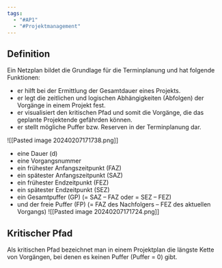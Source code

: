 ```yaml
---
tags:
  - "#AP1"
  - "#Projektmanagement"
---
```


## Definition
Ein Netzplan bildet die Grundlage für die Terminplanung und hat folgende Funktionen:
- er hilft bei der Ermittlung der Gesamtdauer eines Projekts.
- er legt die zeitlichen und logischen Abhängigkeiten (Abfolgen) der Vorgänge in einem Projekt fest.
- er visualisiert den kritischen Pfad und somit die Vorgänge, die das geplante Projektende gefährden können.
- er stellt mögliche Puffer bzw. Reserven in der Terminplanung dar.

![[Pasted image 20240207171738.png]]
- eine Dauer (d)
- eine Vorgangsnummer
- ein frühester Anfangszeitpunkt (FAZ)
- ein spätester Anfangszeitpunkt (SAZ)
- ein frühester Endzeitpunkt (FEZ)
- ein spätester Endzeitpunkt (SEZ)
- ein Gesamtpuffer (GP) (= SAZ – FAZ oder = SEZ – FEZ)
- und der freie Puffer (FP) (= FAZ des Nachfolgers – FEZ des aktuellen Vorgangs)
![[Pasted image 20240207171724.png]]
## Kritischer Pfad
Als kritischen Pfad bezeichnet man in einem Projektplan die längste Kette von Vorgängen, bei denen es keinen Puffer (Puffer = 0) gibt.